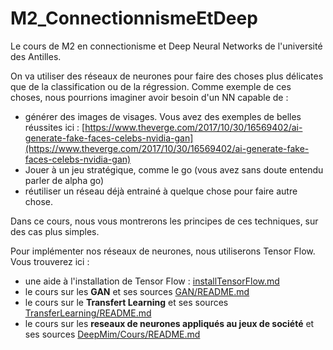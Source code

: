 # M2_ConnectionnismeEtDeep

Le cours de M2 en connectionisme et Deep Neural Networks de l'université des
Antilles.

On va utiliser des réseaux de neurones pour faire des choses plus délicates que
de la classification ou de la régression.
Comme exemple de ces choses, nous pourrions imaginer avoir besoin d'un NN
capable de :
- générer des images de visages. Vous avez des exemples de belles réussites
ici : [https://www.theverge.com/2017/10/30/16569402/ai-generate-fake-faces-celebs-nvidia-gan](https://www.theverge.com/2017/10/30/16569402/ai-generate-fake-faces-celebs-nvidia-gan)
- Jouer à un jeu stratégique, comme le go (vous avez sans doute entendu parler
  de alpha go)
- réutiliser un réseau déjà entrainé à quelque chose pour faire autre chose.

Dans ce cours, nous vous montrerons les principes de ces techniques, sur
des cas plus simples.

Pour implémenter nos réseaux de neurones, nous utiliserons Tensor Flow.
Vous trouverez ici :

- une aide à l'installation de Tensor Flow : [installTensorFlow.md](installTensorFlow.md)
- le cours sur les **GAN** et ses sources [GAN/README.md](GAN/README.md)
- le cours sur le **Transfert Learning** et ses sources [TransferLearning/README.md](TransferLearning/README.md)
- le cours sur les **reseaux de neurones appliqués au jeux de société** et ses sources [DeepMim/Cours/README.md](DeepMim/Cours/README.md)
